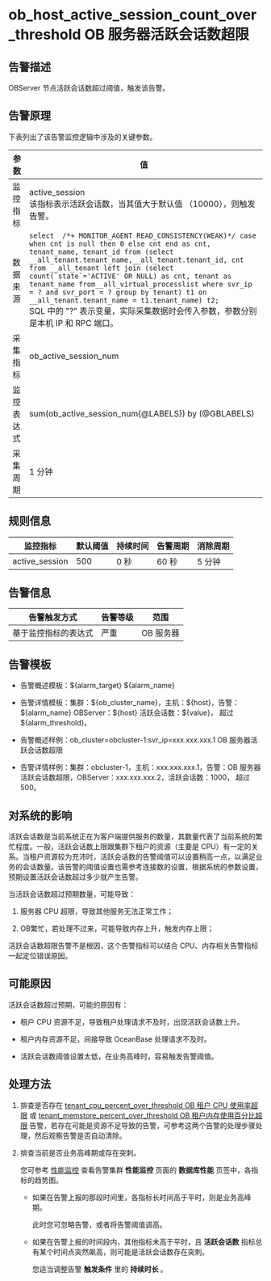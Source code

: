 ob_host_active_session_count_over_threshold OB 服务器活跃会话数超限
==============================================================================

告警描述
-------------------------

OBServer 节点活跃会话数超过阈值，触发该告警。

告警原理
-------------------------

下表列出了该告警监控逻辑中涉及的关键参数。

|  参数   |                                                                                                                                                                                                                                                                              值                                                                                                                                                                                                                                                                               |
|-------|--------------------------------------------------------------------------------------------------------------------------------------------------------------------------------------------------------------------------------------------------------------------------------------------------------------------------------------------------------------------------------------------------------------------------------------------------------------------------------------------------------------------------------------------------------------|
| 监控指标  | active_session </br> 该指标表示活跃会话数，当其值大于默认值 （10000），则触发告警。                                                                                                                                                                                                                                                                                                                                                                                                                                                                                    |
| 数据来源  | ```select  /*+ MONITOR_AGENT READ_CONSISTENCY(WEAK)*/ case when cnt is null then 0 else cnt end as cnt, tenant_name, tenant_id from (select __all_tenant.tenant_name,__all_tenant.tenant_id, cnt from __all_tenant left join (select count(`state`='ACTIVE' OR NULL) as cnt, tenant as tenant_name from__all_virtual_processlist where svr_ip = ? and svr_port = ? group by tenant) t1 on __all_tenant.tenant_name = t1.tenant_name) t2; ```  </br>  SQL 中的 "?" 表示变量，实际采集数据时会传入参数，参数分别是本机 IP 和 RPC 端口。 |
| 采集指标  | ob_active_session_num                                                                                                                                                                                                                                                                                                                                                                                                                                                                                                                                        |
| 监控表达式 | sum(ob_active_session_num{@LABELS}) by (@GBLABELS)                                                                                                                                                                                                                                                                                                                                                                                                                                                                                                           |
| 采集周期  | 1 分钟                                                                                                                                                                                                                                                                                                                                                                                                                                                                                                                                                         |

规则信息
-------------------------

|      监控指标      | 默认阈值 | 持续时间 | 告警周期 | 消除周期 |
|----------------|------|------|------|------|
| active_session | 500  | 0 秒  | 60 秒 | 5 分钟 |

告警信息
-------------------------

|   告警触发方式   | 告警等级 |   范围   |
|------------|------|--------|
| 基于监控指标的表达式 | 严重   | OB 服务器 |

告警模板
-------------------------

* 告警概述模板：\${alarm_target} \${alarm_name}

* 告警详情模板：集群：\${ob_cluster_name}，主机：\${host}，告警：\${alarm_name} OBServer：\${host} 活跃会话数：\${value}， 超过 ${alarm_threshold}。  

* 告警概述样例：ob_cluster=obcluster-1:svr_ip=xxx.xxx.xxx.1 OB 服务器活跃会话数超限

* 告警详情样例：集群：obcluster-1，主机：xxx.xxx.xxx.1，告警：OB 服务器活跃会话数超限，OBServer：xxx.xxx.xxx.2，活跃会话数：1000， 超过 500。

对系统的影响
---------------------------

活跃会话数是当前系统正在为客户端提供服务的数量，其数量代表了当前系统的繁忙程度。一般，活跃会话数上限跟集群下租户的资源（主要是 CPU）有一定的关系。当租户资源较为充沛时，活跃会话数的告警阈值可以设置稍高一点，以满足业务的会话数量。该告警的阈值设置也需参考连接数的设置，根据系统的参数设置，预期设置活跃会话数超过多少就产生告警。

当活跃会话数超过预期数量，可能导致：

1. 服务器 CPU 超限，导致其他服务无法正常工作；

2. OB繁忙，若处理不过来，可能导致内存上升，触发内存上限；

活跃会话数超限告警不是根因，这个告警指标可以结合 CPU、内存相关告警指标一起定位错误原因。

可能原因
-------------------------

活跃会话数超过预期，可能的原因有：

* 租户 CPU 资源不足，导致租户处理请求不及时，出现活跃会话数上升。

* 租户内存资源不足，间接导致 OceanBase 处理请求不及时。

* 活跃会话数阈值设置太低，在业务高峰时，容易触发告警阈值。

处理方法
-------------------------

1. 排查是否存在 [tenant_cpu_percent_over_threshold OB 租户 CPU 使用率超限](29.tenant_cpu_percent_over_threshold.md) 或 [tenant_memstore_percent_over_threshold OB 租户内存使用百分比超限](30.tenant_memstore_percent_over_threshold.md) 告警，若存在可能是资源不足导致的告警，可参考这两个告警的处理步骤处理，然后观察告警是否自动清除。

2. 排查当前是否业务高峰期或存在突刺。

   您可参考 [性能监控](../../4.user-guide-2/4.cluster-features/5.performance-monitoring-1.md) 查看告警集群 **性能监控** 页面的 **数据库性能** 页签中，各指标的趋势图。
   * 如果在告警上报的那段时间里，各指标长时间高于平时，则是业务高峰期。

     此时您可忽略告警，或者将告警阈值调高。

   * 如果在告警上报的时间段内，其他指标未高于平时，且 **活跃会话数** 指标总有某个时间点突然飙高，则可能是活跃会话数存在突刺。

     您适当调整告警 **触发条件** 里的 **持续时长** 。
